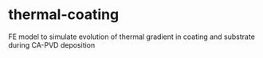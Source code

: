 # thermal-coating
FE model to simulate evolution of thermal gradient in coating and substrate during CA-PVD deposition

